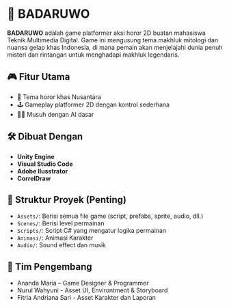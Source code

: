 # 🦇 BADARUWO

**BADARUWO** adalah game platformer aksi horor 2D buatan mahasiswa Teknik Multimedia Digital. Game ini mengusung tema makhluk mitologi dan nuansa gelap khas Indonesia, di mana pemain akan menjelajahi dunia penuh misteri dan rintangan untuk menghadapi makhluk legendaris.

## 🎮 Fitur Utama

- 👻 Tema horor khas Nusantara
- 🕹️ Gameplay platformer 2D dengan kontrol sederhana
- 🧟‍♂️ Musuh dengan AI dasar

## 🛠️ Dibuat Dengan

- **Unity Engine** 
- **Visual Studio Code**
- **Adobe Ilusstrator**
- **CorrelDraw**

## 📂 Struktur Proyek (Penting)

- `Assets/`: Berisi semua file game (script, prefabs, sprite, audio, dll.)
- `Scenes/`: Berisi level permainan
- `Scripts/`: Script C# yang mengatur logika permainan
- `Animasi/`: Animasi Karakter
- `Audio/`: Sound effect dan musik

## 👥 Tim Pengembang
- Ananda Maria – Game Designer & Programmer
- Nurul Wahyuni - Asset UI, Environtment & Storyboard
- Fitria Andriana Sari - Asset Karakter dan Laporan


